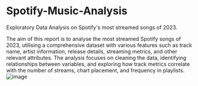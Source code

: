 # Spotify-Music-Analysis
Exploratory Data Analysis on Spotify's most streamed songs of 2023. 

The aim of this report is to analyse the most streamed Spotify songs of 2023, utilising a comprehensive dataset with various features such as track name, artist information, release details, streaming metrics, and other relevant attributes. The analysis focuses on cleaning the data, identifying relationships between variables, and exploring how track metrics correlate with the number of streams, chart placement, and frequency in playlists.
![image](https://github.com/aadya-21/Spotify-Music-Analysis/assets/92035412/c3631dbd-11b2-4adb-97fc-83569057e633)
